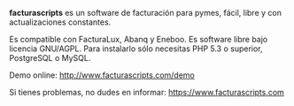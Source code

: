 __facturascripts__ es un software de facturación para pymes,
fácil, libre y con actualizaciones constantes.

Es compatible con FacturaLux, Abanq y Eneboo. Es software libre bajo licencia GNU/AGPL. Para instalarlo sólo necesitas PHP 5.3 o superior, PostgreSQL o MySQL.

Demo online: http://www.facturascripts.com/demo

Si tienes problemas, no dudes en informar:
https://www.facturascripts.com